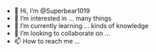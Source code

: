 - 👋 Hi, I’m @Superbear1019
- 👀 I’m interested in ... many things
- 🌱 I’m currently learning ... kinds of knowledge
- 💞️ I’m looking to collaborate on ...
- 📫 How to reach me ...

<!---
Superbear1019/Superbear1019 is a ✨ special ✨ repository because its `README.md` (this file) appears on your GitHub profile.
You can click the Preview link to take a look at your changes.
--->
